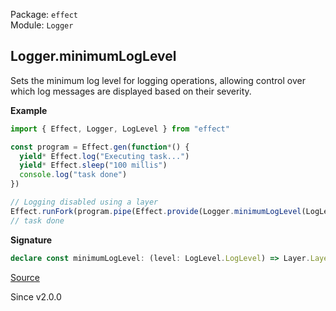 Package: `effect`<br />
Module: `Logger`<br />

## Logger.minimumLogLevel

Sets the minimum log level for logging operations, allowing control over
which log messages are displayed based on their severity.

**Example**

```ts
import { Effect, Logger, LogLevel } from "effect"

const program = Effect.gen(function*() {
  yield* Effect.log("Executing task...")
  yield* Effect.sleep("100 millis")
  console.log("task done")
})

// Logging disabled using a layer
Effect.runFork(program.pipe(Effect.provide(Logger.minimumLogLevel(LogLevel.None))))
// task done
```

**Signature**

```ts
declare const minimumLogLevel: (level: LogLevel.LogLevel) => Layer.Layer<never>
```

[Source](https://github.com/Effect-TS/effect/tree/main/packages/effect/src/Logger.ts#L694)

Since v2.0.0